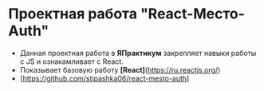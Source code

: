 # Проектная работа "React-Место-Auth"

- Данная проектная работа в **ЯПрактикум** закрепляет навыки работы с JS и ознакамливает с React.
- Показывает базовую работу **[React]**(https://ru.reactjs.org/) 
- [https://github.com/stipashka06/react-mesto-auth]